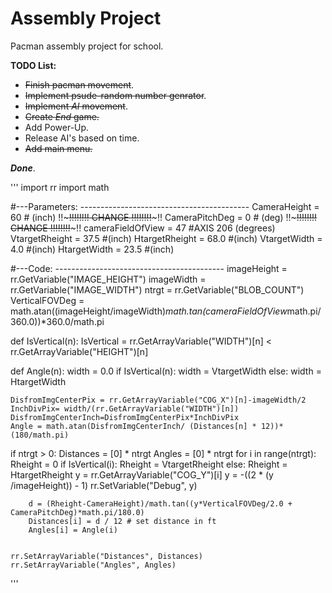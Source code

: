 Assembly Project
===============

Pacman assembly project for school.


**TODO List:**
* ~~Finish pacman movement~~.
* ~~Implement psude-random number genrator~~.
* ~~Implement *AI* movement~~.
* ~~Create *End* game.~~
* Add Power-Up.
* Release AI's based on time.
* ~~Add main menu.~~


**_Done_**.


'''
import rr
import math

#---Parameters: ------------------------------------------ 
CameraHeight = 60 # (inch) !!~~~~~!!!!!!!! CHANGE !!!!!!!!~~~~~!!
CameraPitchDeg = 0 # (deg) !!~~~~~!!!!!!!! CHANGE !!!!!!!!~~~~~!!
cameraFieldOfView = 47 #AXIS 206 (degrees)
VtargetRheight = 37.5 #(inch)
HtargetRheight = 68.0 #(inch)
VtargetWidth = 4.0 #(inch)
HtargetWidth = 23.5 #(inch)

#---Code: ------------------------------------------ 
imageHeight = rr.GetVariable("IMAGE_HEIGHT")
imageWidth = rr.GetVariable("IMAGE_WIDTH")
ntrgt = rr.GetVariable("BLOB_COUNT")
VerticalFOVDeg = math.atan((imageHeight/imageWidth)*math.tan(cameraFieldOfView*math.pi/360.0))*360.0/math.pi

def IsVertical(n):
	IsVertical = rr.GetArrayVariable("WIDTH")[n] < rr.GetArrayVariable("HEIGHT")[n]
	
def Angle(n):
	width = 0.0
	if IsVertical(n):
		width = VtargetWidth 
	else:
		width = HtargetWidth
		
	DisfromImgCenterPix = rr.GetArrayVariable("COG_X")[n]-imageWidth/2
	InchDivPix= width/(rr.GetArrayVariable("WIDTH")[n])
	DisfromImgCenterInch=DisfromImgCenterPix*InchDivPix
	Angle = math.atan(DisfromImgCenterInch/ (Distances[n] * 12))*(180/math.pi)

if ntrgt > 0:
	Distances = [0] * ntrgt
	Angles = [0] * ntrgt
	for i in range(ntrgt):
		Rheight = 0
		if IsVertical(i):
			Rheight = VtargetRheight
		else:
			Rheight = HtargetRheight
		y = rr.GetArrayVariable("COG_Y")[i]
		y = -((2 * (y /imageHeight)) - 1)
		rr.SetVariable("Debug", y)

		d = (Rheight-CameraHeight)/math.tan((y*VerticalFOVDeg/2.0 + CameraPitchDeg)*math.pi/180.0)
		Distances[i] = d / 12 # set distance in ft
		Angles[i] = Angle(i) 
	

	rr.SetArrayVariable("Distances", Distances)
	rr.SetArrayVariable("Angles", Angles)
'''
